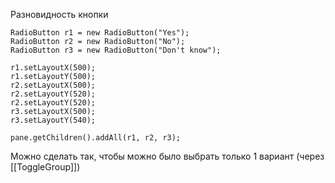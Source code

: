 Разновидность кнопки

	RadioButton r1 = new RadioButton("Yes");  
	RadioButton r2 = new RadioButton("No");  
	RadioButton r3 = new RadioButton("Don't know");  
	  
	r1.setLayoutX(500);  
	r1.setLayoutY(500);  
	r2.setLayoutX(500);  
	r2.setLayoutY(520);  
	r2.setLayoutY(520);  
	r3.setLayoutX(500);  
	r3.setLayoutY(540);
	
	pane.getChildren().addAll(r1, r2, r3);


Можно сделать так, чтобы можно было выбрать только 1 вариант (через [[ToggleGroup]])

